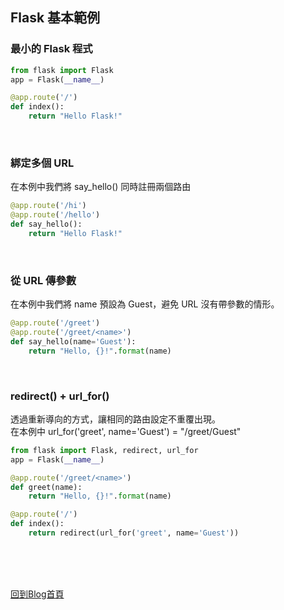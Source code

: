 ## Flask 基本範例

### 最小的 Flask 程式
```python
from flask import Flask
app = Flask(__name__)

@app.route('/')
def index():
	return "Hello Flask!"
```

<br/>

### 綁定多個 URL
在本例中我們將 say_hello() 同時註冊兩個路由
```python
@app.route('/hi')
@app.route('/hello')
def say_hello():
	return "Hello Flask!"
```

<br/>

### 從 URL 傳參數
在本例中我們將 name 預設為 Guest，避免 URL 沒有帶參數的情形。
```python
@app.route('/greet')
@app.route('/greet/<name>')
def say_hello(name='Guest'):
	return "Hello, {}!".format(name)
```

<br/>

### redirect() + url_for() 
透過重新導向的方式，讓相同的路由設定不重覆出現。  
在本例中 url_for('greet', name='Guest') = "/greet/Guest"
```python
from flask import Flask, redirect, url_for
app = Flask(__name__)

@app.route('/greet/<name>')
def greet(name):
    return "Hello, {}!".format(name)

@app.route('/')
def index():
	return redirect(url_for('greet', name='Guest'))
```

<br/><br/><br/>

[回到Blog首頁](../index.md)

<br/>
